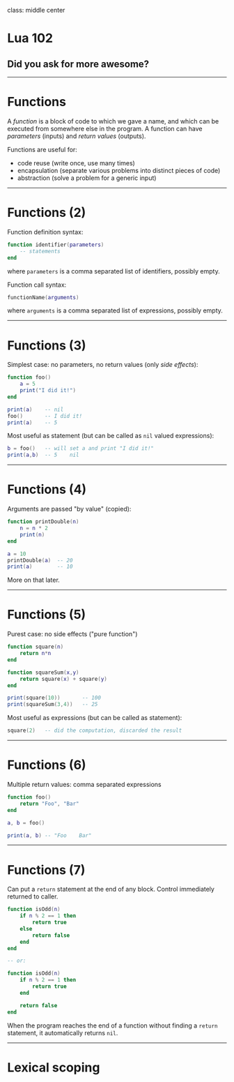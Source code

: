 class: middle center

# Lua 102

## Did you ask for more awesome?

---

# Functions

A *function* is a block of code to which we gave a name, and which can be executed from somewhere else in the program. A function can have *parameters* (inputs) and *return values* (outputs).

Functions are useful for:

- code reuse (write once, use many times)
- encapsulation (separate various problems into distinct pieces of code)
- abstraction (solve a problem for a generic input)

---

# Functions (2)

Function definition syntax:

```lua
function identifier(parameters)
    -- statements
end
```

where `parameters` is a comma separated list of identifiers, possibly empty.

Function call syntax:

```lua
functionName(arguments)
```

where `arguments` is a comma separated list of expressions, possibly empty.

---

# Functions (3)

Simplest case: no parameters, no return values (only *side effects*):

```lua
function foo()
    a = 5
    print("I did it!")
end

print(a)    -- nil
foo()       -- I did it!
print(a)    -- 5
```

Most useful as statement (but can be called as `nil` valued expressions):

```lua
b = foo()   -- will set a and print "I did it!"
print(a,b)  -- 5    nil
```

---

# Functions (4)

Arguments are passed "by value" (copied):

```lua
function printDouble(n)
    n = n * 2
    print(n)
end

a = 10
printDouble(a)  -- 20
print(a)        -- 10
```

More on that later.

---

# Functions (5)

Purest case: no side effects ("pure function")

```lua
function square(n)
    return n*n
end

function squareSum(x,y)
    return square(x) + square(y)
end

print(square(10))       -- 100
print(squareSum(3,4))   -- 25
```

Most useful as expressions (but can be called as statement):

```lua
square(2)   -- did the computation, discarded the result
```

---

# Functions (6)

Multiple return values: comma separated expressions

```lua
function foo()
    return "Foo", "Bar"
end

a, b = foo()

print(a, b) -- "Foo    Bar"
```

---

# Functions (7)

Can put a `return` statement at the end of any block. Control immediately returned to caller.

```lua
function isOdd(n)
    if n % 2 == 1 then
        return true
    else
        return false
    end
end

-- or:

function isOdd(n)
    if n % 2 == 1 then
        return true
    end

    return false
end
```

When the program reaches the end of a function without finding a `return` statement, it automatically returns `nil`.

---

# Lexical scoping

